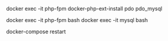 docker exec -it php-fpm docker-php-ext-install pdo pdo_mysql

docker exec -it php-fpm bash
docker exec -it mysql bash

 docker-compose restart